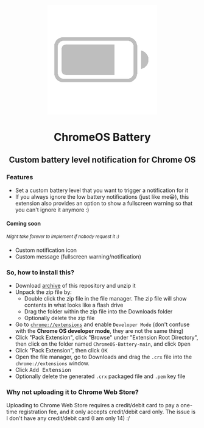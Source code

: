 <p align="center">
  <img src="icon.png" alt="logo" />
</p>
<h1 align="center">ChromeOS Battery</h1>
<h2 align="center">Custom battery level notification for Chrome OS</h2>

### Features
- Set a custom battery level that you want to trigger a notification for it
- If you always ignore the low battery notifications (just like me😀), this extension also provides an option to show a fullscreen warning so that you can't ignore it anymore :)
#### Coming soon
<sup><i>Might take forever to implement if nobody request it :)</i></sup>
- Custom notification icon
- Custom message (fullscreen warning/notification)

### So, how to install this?
- Download [archive](https://github.com/supechicken/ChromeOS-Battery/archive/refs/heads/main.zip) of this repository and unzip it
- Unpack the zip file by:
  - Double click the zip file in the file manager. The zip file will show contents in what looks like a flash drive
  - Drag the folder within the zip file into the Downloads folder
  - Optionally delete the zip file
- Go to [`chrome://extensions`](chrome://extensions) and enable `Developer Mode` (don't confuse with the **Chrome OS developer mode**, they are not the same thing)
- Click "Pack Extension", click "Browse" under "Extension Root Directory", then click on the folder named `ChromeOS-Battery-main`, and click <kbd>Open</kbd>
- Click "Pack Extension", then click <kbd>OK</kbd>
- Open the file manager, go to Downloads and drag the `.crx` file into the `chrome://extensions` window.
- Click <kbd>Add Extension</kbd>
- Optionally delete the generated `.crx` packaged file and `.pem` key file

### Why not uploading it to Chrome Web Store?
Uploading to Chrome Web Store requires a credit/debit card to pay a one-time registration fee, and it only accepts credit/debit card only. The issue is I don't have any credit/debit card (I am only 14) :/
